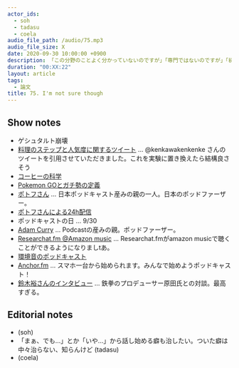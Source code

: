 ```yaml
---
actor_ids:
  - soh
  - tadasu
  - coela
audio_file_path: /audio/75.mp3
audio_file_size: X
date: 2020-09-30 10:00:00 +0900
description: 「この分野のことよく分かっていないのですが」「専門ではないのですが」「初心者なのですが」等から始まる研究者のはなし方について思うことを言い合いました。
duration: "00:XX:22"
layout: article
tags:
  - 論文
title: 75. I'm not sure though
---
```


## Show notes
- ゲシュタルト崩壊
- [料理のステップと人気度に関するツイート](https://twitter.com/kenkawakenkenke/status/1292348484880744449) ... @kenkawakenkenke さんのツイートを引用させていただきました。これを実験に置き換えたら結構良さそう
- [コーヒーの科学]()
- [Pokemon GOとガチ勢の定義](https://rocketnews24.com/2020/08/04/1398964/amp/)
- [ポトフさん](https://twitter.com/pot_au_feu) ... 日本ポッドキャスト産みの親の一人。日本のポッドファーザー。
- [ポトフさんによる24h配信]()
- ポッドキャストの日 ... 9/30
- [Adam Curry](https://en.wikipedia.org/wiki/Adam_Curry) ... Podcastの産みの親。ポッドファーザー。
- [Researchat.fm @Amazon music](https://music.amazon.com/podcasts/cf018aa1-40f7-4f59-ba08-d2f61ee1ab75/Researchatfm) ... Researchat.fmがamazon musicで聴くことができるようになりましtあ。
- [環境音のポッドキャスト]()
- [Anchor.fm](https://anchor.fm/) ... スマホ一台から始められます。みんなで始めようポッドキャスト！
- [鈴木裕さんのインタビュー](https://news.denfaminicogamer.jp/projectbook/virtua_fighter) ... 鉄拳のプロデューサー原田氏との対談。最高すぎる。

## Editorial notes
- (soh)
- 「まぁ、でも...」とか「いや...」から話し始める癖も治したい。ついた癖は中々治らない、知らんけど (tadasu)
- (coela)
